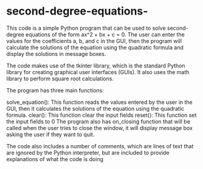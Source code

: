 # second-degree-equations-
This code is a simple Python program that can be used to solve second-degree equations of the form ax^2 + bx + c = 0. The user can enter the values for the coefficients a, b, and c in the GUI, then the program will calculate the solutions of the equation using the quadratic formula and display the solutions in message boxes.

The code makes use of the tkinter library, which is the standard Python library for creating graphical user interfaces (GUIs). It also uses the math library to perform square root calculations.

The program has three main functions:

solve_equation(): This function reads the values entered by the user in the GUI, then it calculates the solutions of the equation using the quadratic formula.
clear(): This function clear the input fields
reset(): This function set the input fields to 0
The program also has on_closing function that will be called when the user tries to close the window, it will display message box asking the user if they want to quit.

The code also includes a number of comments, which are lines of text that are ignored by the Python interpreter, but are included to provide explanations of what the code is doing
